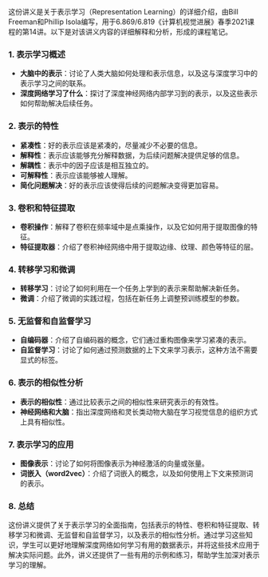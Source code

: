 这份讲义是关于表示学习（Representation Learning）的详细介绍，由Bill Freeman和Phillip Isola编写，用于6.869/6.819《计算机视觉进展》春季2021课程的第14讲。以下是对该讲义内容的详细解释和分析，形成的课程笔记。

### 1. 表示学习概述
- **大脑中的表示**：讨论了人类大脑如何处理和表示信息，以及这与深度学习中的表示学习之间的联系。
- **深度网络学习了什么**：探讨了深度神经网络内部学习到的表示，以及这些表示如何帮助解决后续任务。

### 2. 表示的特性
- **紧凑性**：好的表示应该是紧凑的，尽量减少不必要的信息。
- **解释性**：表示应该能够充分解释数据，为后续问题解决提供足够的信息。
- **解耦性**：表示中的因子应该是相互独立的。
- **可解释性**：表示应该能够被人理解。
- **简化问题解决**：好的表示应该使得后续的问题解决变得更加容易。

### 3. 卷积和特征提取
- **卷积操作**：解释了卷积在频率域中是点乘操作，以及它如何用于提取图像的特征。
- **特征提取器**：介绍了卷积神经网络中用于提取边缘、纹理、颜色等特征的层。

### 4. 转移学习和微调
- **转移学习**：讨论了如何利用在一个任务上学到的表示来帮助解决新任务。
- **微调**：介绍了微调的实践过程，包括在新任务上调整预训练模型的参数。

### 5. 无监督和自监督学习
- **自编码器**：介绍了自编码器的概念，它们通过重构图像来学习紧凑的表示。
- **自监督学习**：讨论了如何通过预测数据的上下文来学习表示，这种方法不需要显式的标签。

### 6. 表示的相似性分析
- **表示的相似性**：通过比较表示之间的相似性来研究表示的有效性。
- **神经网络和大脑**：指出深度网络和灵长类动物大脑在学习视觉信息的组织方式上具有相似性。

### 7. 表示学习的应用
- **图像表示**：讨论了如何将图像表示为神经激活的向量或张量。
- **词嵌入（word2vec）**：介绍了词嵌入的概念，以及如何使用上下文来预测词的表示。

### 8. 总结
这份讲义提供了关于表示学习的全面指南，包括表示的特性、卷积和特征提取、转移学习和微调、无监督和自监督学习，以及表示的相似性分析。通过学习这些知识，学生可以更好地理解深度网络如何学习有用的数据表示，并将这些技术应用于解决实际问题。此外，讲义还提供了一些有用的示例和练习，帮助学生加深对表示学习的理解。